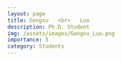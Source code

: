 ```yaml
---
layout: page
title: Gongxu   <br>   Luo
description: Ph.D. Student
img: /assets/images/Gongxu_Luo.png
importance: 5
category: Students
---
```

